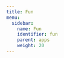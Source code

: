 ```yaml
---
title: Fun
menu:
  sidebar:
    name: Fun
    identifier: fun
    parent: apps
    weight: 20
---
```

